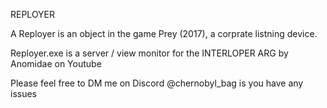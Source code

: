 REPLOYER

A Reployer is an object in the game Prey (2017), a corprate listning device.

Reployer.exe is a server / view monitor for the INTERLOPER ARG by Anomidae on Youtube

Please feel free to DM me on Discord @chernobyl_bag is you have any issues
